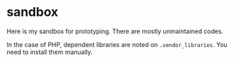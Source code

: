 sandbox
=======

Here is my sandbox for prototyping. There are mostly unmaintained codes.


In the case of PHP, dependent libraries are noted on `.vendor_libraries`. You need to install them manually.
